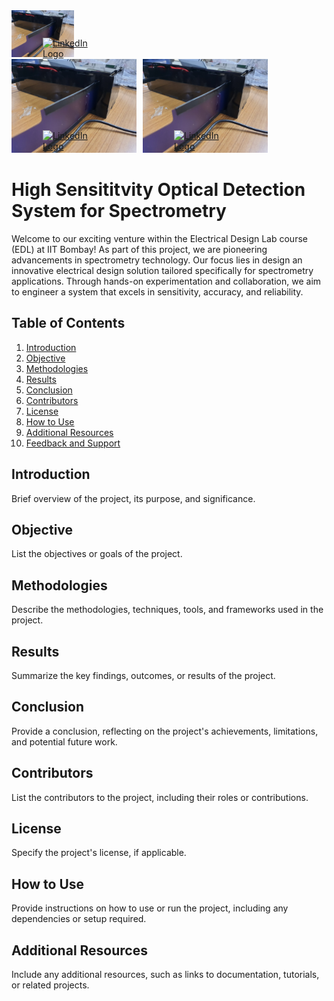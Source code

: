 
<div style="position: relative; width: 200px; height: auto;">
  <img src="https://github.com/imabhivaibhav/myproject/blob/main/spt1.jpg" alt="My LinkedIn Profile" style="width: 50%;">
  <a href="https://www.linkedin.com/in/imabhivaibhav" style="position: absolute; bottom: 0; left: 50%; transform: translateX(-50%);">
    <img src="https://upload.wikimedia.org/wikipedia/commons/c/ca/LinkedIn_logo_initials.png" alt="LinkedIn Logo" width="30">
  </a>
</div>
<div style="display: flex;">
  <div style="position: relative; width: 200px; margin-right: 10px;">
    <img src="https://github.com/imabhivaibhav/myproject/blob/main/spt1.jpg" alt="Image 1" style="width: 200px;">
    <a href="linkedin-profile-url" style="position: absolute; bottom: 5px; left: 50%; transform: translateX(-50%);">
      <img src="linkedin-logo-url" alt="LinkedIn Logo" width="30">
    </a>
  </div>
  <div style="position: relative; width: 200px; margin-right: 10px;">
    <img src="https://github.com/imabhivaibhav/myproject/blob/main/spt1.jpg" alt="Image 2" style="width: 200px;">
    <a href="linkedin-profile-url" style="position: absolute; bottom: 5px; left: 50%; transform: translateX(-50%);">
      <img src="linkedin-logo-url" alt="LinkedIn Logo" width="30">
    </a>
  </div>
  <!-- Add more divs for additional images -->
</div>






# High Sensititvity Optical Detection System for Spectrometry

Welcome to our exciting venture within the Electrical Design Lab course (EDL) at IIT Bombay! As part of this project, we are pioneering advancements in spectrometry technology. Our focus lies in design an innovative electrical design solution tailored specifically for spectrometry applications. Through hands-on experimentation and collaboration, we aim to engineer a system that excels in sensitivity, accuracy, and reliability.

## Table of Contents

1. [Introduction](#introduction)
2. [Objective](#objective)
3. [Methodologies](#methodologies)
4. [Results](#results)
5. [Conclusion](#conclusion)
6. [Contributors](#contributors)
7. [License](#license)
8. [How to Use](#how-to-use)
9. [Additional Resources](#additional-resources)
10. [Feedback and Support](#feedback-and-support)

## Introduction

Brief overview of the project, its purpose, and significance.

## Objective

List the objectives or goals of the project.

## Methodologies

Describe the methodologies, techniques, tools, and frameworks used in the project.

## Results

Summarize the key findings, outcomes, or results of the project.

## Conclusion

Provide a conclusion, reflecting on the project's achievements, limitations, and potential future work.

## Contributors

List the contributors to the project, including their roles or contributions.

## License

Specify the project's license, if applicable.

## How to Use

Provide instructions on how to use or run the project, including any dependencies or setup required.

## Additional Resources

Include any additional resources, such as links to documentation, tutorials, or related projects.



